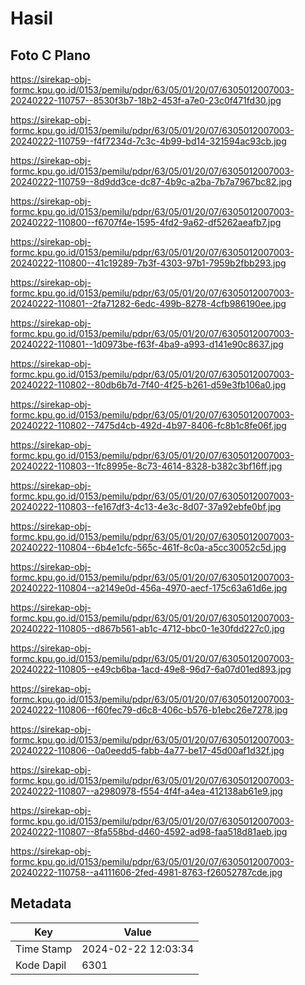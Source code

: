# Hasil

## Foto C Plano

https://sirekap-obj-formc.kpu.go.id/0153/pemilu/pdpr/63/05/01/20/07/6305012007003-20240222-110757--8530f3b7-18b2-453f-a7e0-23c0f471fd30.jpg

https://sirekap-obj-formc.kpu.go.id/0153/pemilu/pdpr/63/05/01/20/07/6305012007003-20240222-110759--f4f7234d-7c3c-4b99-bd14-321594ac93cb.jpg

https://sirekap-obj-formc.kpu.go.id/0153/pemilu/pdpr/63/05/01/20/07/6305012007003-20240222-110759--8d9dd3ce-dc87-4b9c-a2ba-7b7a7967bc82.jpg

https://sirekap-obj-formc.kpu.go.id/0153/pemilu/pdpr/63/05/01/20/07/6305012007003-20240222-110800--f6707f4e-1595-4fd2-9a62-df5262aeafb7.jpg

https://sirekap-obj-formc.kpu.go.id/0153/pemilu/pdpr/63/05/01/20/07/6305012007003-20240222-110800--41c19289-7b3f-4303-97b1-7959b2fbb293.jpg

https://sirekap-obj-formc.kpu.go.id/0153/pemilu/pdpr/63/05/01/20/07/6305012007003-20240222-110801--2fa71282-6edc-499b-8278-4cfb986190ee.jpg

https://sirekap-obj-formc.kpu.go.id/0153/pemilu/pdpr/63/05/01/20/07/6305012007003-20240222-110801--1d0973be-f63f-4ba9-a993-d141e90c8637.jpg

https://sirekap-obj-formc.kpu.go.id/0153/pemilu/pdpr/63/05/01/20/07/6305012007003-20240222-110802--80db6b7d-7f40-4f25-b261-d59e3fb106a0.jpg

https://sirekap-obj-formc.kpu.go.id/0153/pemilu/pdpr/63/05/01/20/07/6305012007003-20240222-110802--7475d4cb-492d-4b97-8406-fc8b1c8fe06f.jpg

https://sirekap-obj-formc.kpu.go.id/0153/pemilu/pdpr/63/05/01/20/07/6305012007003-20240222-110803--1fc8995e-8c73-4614-8328-b382c3bf16ff.jpg

https://sirekap-obj-formc.kpu.go.id/0153/pemilu/pdpr/63/05/01/20/07/6305012007003-20240222-110803--fe167df3-4c13-4e3c-8d07-37a92ebfe0bf.jpg

https://sirekap-obj-formc.kpu.go.id/0153/pemilu/pdpr/63/05/01/20/07/6305012007003-20240222-110804--6b4e1cfc-565c-461f-8c0a-a5cc30052c5d.jpg

https://sirekap-obj-formc.kpu.go.id/0153/pemilu/pdpr/63/05/01/20/07/6305012007003-20240222-110804--a2149e0d-456a-4970-aecf-175c63a61d6e.jpg

https://sirekap-obj-formc.kpu.go.id/0153/pemilu/pdpr/63/05/01/20/07/6305012007003-20240222-110805--d867b561-ab1c-4712-bbc0-1e30fdd227c0.jpg

https://sirekap-obj-formc.kpu.go.id/0153/pemilu/pdpr/63/05/01/20/07/6305012007003-20240222-110805--e49cb6ba-1acd-49e8-96d7-6a07d01ed893.jpg

https://sirekap-obj-formc.kpu.go.id/0153/pemilu/pdpr/63/05/01/20/07/6305012007003-20240222-110806--f60fec79-d6c8-406c-b576-b1ebc26e7278.jpg

https://sirekap-obj-formc.kpu.go.id/0153/pemilu/pdpr/63/05/01/20/07/6305012007003-20240222-110806--0a0eedd5-fabb-4a77-be17-45d00af1d32f.jpg

https://sirekap-obj-formc.kpu.go.id/0153/pemilu/pdpr/63/05/01/20/07/6305012007003-20240222-110807--a2980978-f554-4f4f-a4ea-412138ab61e9.jpg

https://sirekap-obj-formc.kpu.go.id/0153/pemilu/pdpr/63/05/01/20/07/6305012007003-20240222-110807--8fa558bd-d460-4592-ad98-faa518d81aeb.jpg

https://sirekap-obj-formc.kpu.go.id/0153/pemilu/pdpr/63/05/01/20/07/6305012007003-20240222-110758--a4111606-2fed-4981-8763-f26052787cde.jpg


## Metadata

| Key        | Value               |
| ---------- | ------------------- |
| Time Stamp | 2024-02-22 12:03:34 |
| Kode Dapil | 6301                |



